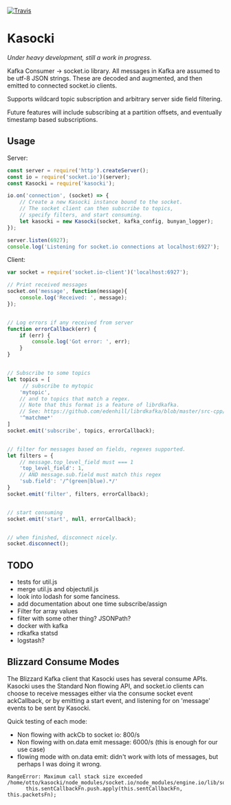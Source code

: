 [![Travis](https://travis-ci.org/ottomata/kasocki.svg?branch=master)](https://travis-ci.org/ottomata/kasocki)

# Kasocki
_Under heavy development, still a work in progress._

Kafka Consumer -> socket.io library.  All messages in Kafka are assumed to be
utf-8 JSON strings.  These are decoded and augmented, and then emitted
to connected socket.io clients.

Supports wildcard topic subscription and arbitrary server side field filtering.

Future features will include subscribing at a partition offsets, and
eventually timestamp based subscriptions.

## Usage

Server:
```javascript
const server = require('http').createServer();
const io = require('socket.io')(server);
const Kasocki = require('kasocki');

io.on('connection', (socket) => {
    // Create a new Kasocki instance bound to the socket.
    // The socket client can then subscribe to topics,
    // specify filters, and start consuming.
    let kasocki = new Kasocki(socket, kafka_config, bunyan_logger);
});

server.listen(6927);
console.log('Listening for socket.io connections at localhost:6927');
```

Client:
```javascript
var socket = require('socket.io-client')('localhost:6927');

// Print received messages
socket.on('message', function(message){
    console.log('Received: ', message);
});


// Log errors if any received from server
function errorCallback(err) {
    if (err) {
        console.log('Got error: ', err);
    }
}


// Subscribe to some topics
let topics = [
     // subscribe to mytopic
    'mytopic',
    // and to topics that match a regex.
    // Note that this format is a feature of librdkafka.
    // See: https://github.com/edenhill/librdkafka/blob/master/src-cpp/rdkafkacpp.h#L1212
    '^matchme*'
]
socket.emit('subscribe', topics, errorCallback);


// filter for messages based on fields, regexes supported.
let filters = {
    // message.top_level_field must === 1
    'top_level_field': 1,
    // AND message.sub.field must match this regex
    'sub.field': '/^(green|blue).*/'
}
socket.emit('filter', filters, errorCallback);


// start consuming
socket.emit('start', null, errorCallback);


// when finished, disconnect nicely.
socket.disconnect();
```


## TODO

- tests for util.js
- merge util.js and objectutil.js
- look into lodash for some fanciness.
- add documentation about one time subscribe/assign
- Filter for array values
- filter with some other thing?  JSONPath?
- docker with kafka
- rdkafka statsd
- logstash?


## Blizzard Consume Modes
The Blizzard Kafka client that Kasocki uses has several consume APIs.
Kasocki uses the Standard Non flowing API, and socket.io clients
can choose to receive messages either via the consume socket event
ackCallback, or by emitting a start event, and listening for on 'message'
events to be sent by Kasocki.

Quick testing of each mode:
- Non flowing with ackCb to socket io:     800/s
- Non flowing with on.data emit message:  6000/s  (this is enough for our use case)
- flowing mode with on.data emit: didn't work with lots of messages, but
  perhaps I was doing it wrong.

```
RangeError: Maximum call stack size exceeded
/home/otto/kasocki/node_modules/socket.io/node_modules/engine.io/lib/socket.js:413
      this.sentCallbackFn.push.apply(this.sentCallbackFn, this.packetsFn);
```
